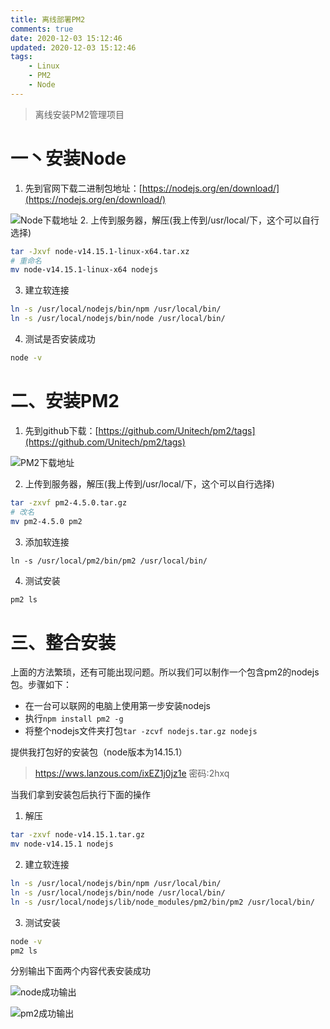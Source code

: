 ```yaml
---
title: 离线部署PM2
comments: true
date: 2020-12-03 15:12:46
updated: 2020-12-03 15:12:46
tags:
    - Linux
    - PM2
    - Node
---
```


<blockquote class="blockquote-center">离线安装PM2管理项目</blockquote>

<!--more-->

# 一丶安装Node

1. 先到官网下载二进制包地址：[https://nodejs.org/en/download/](https://nodejs.org/en/download/)

![Node下载地址](image-20201203173545961.png)
2. 上传到服务器，解压(我上传到/usr/local/下，这个可以自行选择)


```bash
tar -Jxvf node-v14.15.1-linux-x64.tar.xz
# 重命名
mv node-v14.15.1-linux-x64 nodejs
```

3. 建立软连接

```bash
ln -s /usr/local/nodejs/bin/npm /usr/local/bin/
ln -s /usr/local/nodejs/bin/node /usr/local/bin/
```

4. 测试是否安装成功

```bash
node -v
```

# 二、安装PM2

1. 先到github下载：[https://github.com/Unitech/pm2/tags](https://github.com/Unitech/pm2/tags)

![PM2下载地址](image-20201203174942356.png)

2. 上传到服务器，解压(我上传到/usr/local/下，这个可以自行选择)

```bash
tar -zxvf pm2-4.5.0.tar.gz
# 改名
mv pm2-4.5.0 pm2
```

3. 添加软连接

```
ln -s /usr/local/pm2/bin/pm2 /usr/local/bin/
```

4. 测试安装

```bash
pm2 ls
```

# 三、整合安装

上面的方法繁琐，还有可能出现问题。所以我们可以制作一个包含pm2的nodejs包。步骤如下：

- 在一台可以联网的电脑上使用第一步安装nodejs
- 执行`npm install pm2 -g`
- 将整个nodejs文件夹打包`tar -zcvf nodejs.tar.gz nodejs`

提供我打包好的安装包（node版本为14.15.1）

> https://wws.lanzous.com/ixEZ1j0jz1e
> 密码:2hxq

当我们拿到安装包后执行下面的操作

1. 解压

```bash
tar -zxvf node-v14.15.1.tar.gz
mv node-v14.15.1 nodejs
```

2. 建立软连接

```bash
ln -s /usr/local/nodejs/bin/npm /usr/local/bin/
ln -s /usr/local/nodejs/bin/node /usr/local/bin/
ln -s /usr/local/nodejs/lib/node_modules/pm2/bin/pm2 /usr/local/bin/
```

3. 测试安装

```bash
node -v
pm2 ls
```

分别输出下面两个内容代表安装成功

![node成功输出](image-20201203180642393.png)

![pm2成功输出](image-20201203180702553.png)